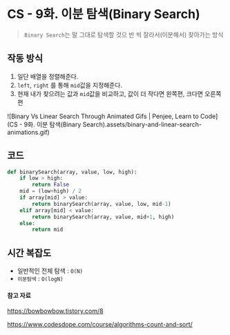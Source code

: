 # CS - 9화. 이분 탐색(Binary Search)

> `Binary Search`는 말 그대로 탐색할 것으 반 씩 잘라서(이분해서) 찾아가는 방식 



## 작동 방식

1. 일단 배열을 정렬해준다.
2. `left`, `right` 를 통해 `mid`값을 지정해준다.
3. 현재 내가 찾으려는 값과 `mid`값을 비교하고, 값이 더 작다면 왼쪽편, 크다면 오른쪽편





![Binary Vs Linear Search Through Animated Gifs | Penjee, Learn to Code](CS - 9화. 이분 탐색(Binary Search).assets/binary-and-linear-search-animations.gif)





## 코드

```python
def binarySearch(array, value, low, high):
	if low > high:
		return False
	mid = (low+high) / 2
	if array[mid] > value:
		return binarySearch(array, value, low, mid-1)
	elif array[mid] < value:
		return binarySearch(array, value, mid+1, high)
	else:
		return mid
```





## 시간 복잡도

- 일반적인 전체 탐색 : `O(N)`
- `이분탐색` : `O(logN)`





#### 참고 자료

https://bowbowbow.tistory.com/8

https://www.codesdope.com/course/algorithms-count-and-sort/



